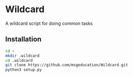 # Wildcard
A wildcard script for doing common tasks

## Installation
```bash
cd ~
mkdir .wildcard
cd .wildcard
git clone https://github.com/msgeducation/Wildcard.git
python3 setup.py
```
